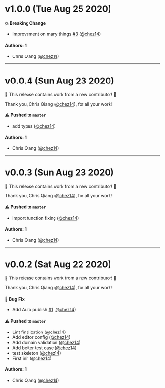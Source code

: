 # v1.0.0 (Tue Aug 25 2020)

#### 💥 Breaking Change

- Improvement on many things [#3](https://github.com/chez14/node-myanimelist-url-to-id/pull/3) ([@chez14](https://github.com/chez14))

#### Authors: 1

- Chris Qiang ([@chez14](https://github.com/chez14))

---

# v0.0.4 (Sun Aug 23 2020)

:tada: This release contains work from a new contributor! :tada:

Thank you, Chris Qiang ([@chez14](https://github.com/chez14)), for all your work!

#### ⚠️ Pushed to `master`

- add types ([@chez14](https://github.com/chez14))

#### Authors: 1

- Chris Qiang ([@chez14](https://github.com/chez14))

---

# v0.0.3 (Sun Aug 23 2020)

:tada: This release contains work from a new contributor! :tada:

Thank you, Chris Qiang ([@chez14](https://github.com/chez14)), for all your work!

#### ⚠️ Pushed to `master`

- import function fixing ([@chez14](https://github.com/chez14))

#### Authors: 1

- Chris Qiang ([@chez14](https://github.com/chez14))

---

# v0.0.2 (Sat Aug 22 2020)

:tada: This release contains work from a new contributor! :tada:

Thank you, Chris Qiang ([@chez14](https://github.com/chez14)), for all your work!

#### 🐛 Bug Fix

- Add Auto publish [#1](https://github.com/chez14/node-myanimelist-url-to-id/pull/1) ([@chez14](https://github.com/chez14))

#### ⚠️ Pushed to `master`

- Lint finalization ([@chez14](https://github.com/chez14))
- Add editor config ([@chez14](https://github.com/chez14))
- Add domain validation ([@chez14](https://github.com/chez14))
- Add better test case ([@chez14](https://github.com/chez14))
- test skeleton ([@chez14](https://github.com/chez14))
- First init ([@chez14](https://github.com/chez14))

#### Authors: 1

- Chris Qiang ([@chez14](https://github.com/chez14))
